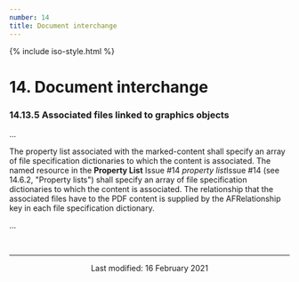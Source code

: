 ```yaml
---
number: 14
title: Document interchange
---
```



<html>
<head>
<title>ISO 32000-2:2020 Clause 14: Document interchange</title>
</head>
<body>


{% include iso-style.html %}


<div class="iso32000">


<h1>14. Document interchange</h1>


<h3>14.13.5 Associated files linked to graphics objects</h3>


...<br/>


The property list associated with the marked-content shall specify an array of file specification dictionaries to which
the content is associated. The named resource in the <span class="deleted-text"><b>Property List</b><span class="deleted-tooltiptext">
Issue #14</span></span> <span class="new-text"><i>property list</i><span class="new-tooltiptext">Issue #14</span></span>
(see 14.6.2, "Property lists") shall specify an array of file specification dictionaries to which the content is associated.
The relationship that the associated files have to the PDF content is supplied by the AFRelationship key in each file specification dictionary.


...<br/>


</div>


<br/><hr>
<p style="text-align:center">Last modified: 16 February 2021</p>

</body>
</html>
